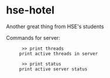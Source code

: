 # hse-hotel
Another great thing from HSE's students

Commands for server:

          >> print threads
         print active threads in server

          >> print status
         print active server status